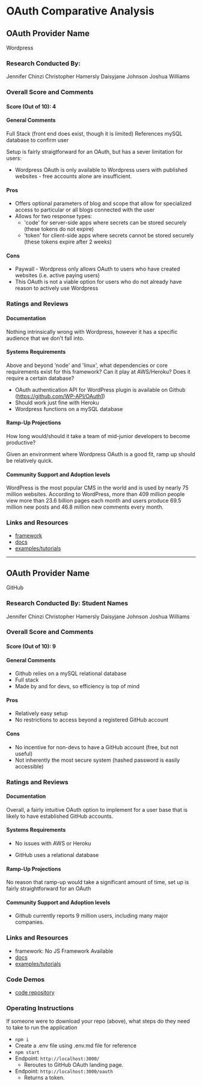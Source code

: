 # OAuth Comparative Analysis

## OAuth Provider Name 

Wordpress

### Research Conducted By: 
Jennifer Chinzi
Christopher Hamersly
Daisyjane Johnson
Joshua Williams

### Overall Score and Comments
#### Score (Out of 10): 4
#### General Comments
<!-- Describe the stack (front-end only? full stack?), database, efficiency, etc.  -->
Full Stack (front end does exist, though it is limited)
References mySQL database to confirm user
<!-- Describe the general usability and learnability -->
Setup is fairly straigtforward for an OAuth, but has a sever limitation for users:
  - Wordpress OAuth is only available to Wordpress users with published websites - free accounts alone are insufficient.

#### Pros
* Offers optional parameters of blog and scope that allow for specialized access to particular or all blogs connected with the user 
* Allows for two response types: 
  - 'code' for server-side apps where secrets can be stored securely (these tokens do not expire)
  - 'token' for client-side apps where secrets cannot be stored securely (these tokens expire after 2 weeks)

#### Cons
* Paywall - Wordpress only allows OAuth to users who have created websites (i.e. active paying users) 
* This OAuth is not a viable option for users who do not already have reason to actively use Wordpress

### Ratings and Reviews
#### Documentation
Nothing intrinsically wrong with Wordpress, however it has a specific audience that we don't fall into.

#### Systems Requirements
Above and beyond 'node' and 'linux', what dependencies or core requirements exist for this framework?  Can it play at AWS/Heroku?  Does it require a certain database?
* OAuth authentication API for WordPress plugin is available on Github (https://github.com/WP-API/OAuth1)
* Should work just fine with Heroku
* Wordpress functions on a mySQL database

#### Ramp-Up Projections
How long would/should it take a team of mid-junior developers to become productive?

Given an environment where Wordpress OAuth is a good fit, ramp up should be relatively quick.

#### Community Support and Adoption levels
WordPress is the most popular CMS in the world and is used by nearly 75 million websites. According to WordPress, more than 409 million people view more than 23.6 billion pages each month and users produce 69.5 million new posts and 46.8 million new comments every month.


### Links and Resources
* [framework](https://www.studiopress.com/genesis-pro/?campaignid=1589980277&adgroupid=59849284237&adid=450866182462&gclid=Cj0KCQjw7ZL6BRCmARIsAH6XFDLSr0rwYhTqeVGm1AO89O2lRCX-QNPFa38IYxQIWuBNUg0JuhUgqGwaAnc2EALw_wcB)
* [docs](https://developer.wordpress.com/docs/oauth2/)
* [examples/tutorials](https://wordpress.org/plugins/oauth2-provider/)

---

## OAuth Provider Name 
GitHub

### Research Conducted By: Student Names
Jennifer Chinzi
Christopher Hamersly
Daisyjane Johnson
Joshua Williams

### Overall Score and Comments
#### Score (Out of 10): 9
#### General Comments
<!-- Describe the stack (front-end only? full stack?), database, efficiency, etc.  -->
* Github relies on a mySQL relational database
* Full stack
* Made by and for devs, so efficiency is top of mind

<!-- Describe the general usability and learnability -->

#### Pros
* Relatively easy setup
* No restrictions to access beyond a registered GitHub account

#### Cons
* No incentive for non-devs to have a GitHub account (free, but not useful)
* Not inherently the most secure system (hashed password is easily accessible)

### Ratings and Reviews
#### Documentation
Overall, a fairly intuitive OAuth option to implement for a user base that is likely to have established GitHub accounts.

#### Systems Requirements
<!-- Above and beyond 'node' and 'linux', what dependencies or core requirements exist for this framework?   -->
<!-- Can it play at AWS/Heroku?   -->
* No issues with AWS or Heroku
<!-- Does it require a certain database? -->
* GitHub uses a relational database

#### Ramp-Up Projections
<!-- How long would/should it take a team of mid-junior developers to become productive? -->
No reason that ramp-up would take a significant amount of time, set up is fairly straightforward for an OAuth

#### Community Support and Adoption levels
<!-- How popular is this framework? What big companies are running on it? How is it "seen" in the general JS community?  Is there an active community of developers supporting and growing it? -->
* Github currently reports 9 million users, including many major companies.

### Links and Resources
* framework: No JS Framework Available
* [docs](https://docs.github.com/en/developers/apps/authorizing-oauth-apps#web-application-flow)
* [examples/tutorials](http://thecodebarbarian.com/github-oauth-login-with-node-js.html)

### Code Demos
* [code repository](https://github.com/christopherhamersly/lab-12a)

### Operating Instructions
If someone were to download your repo (above), what steps do they need to take to run the application
* `npm i`
* Create a .env file using .env.md file for reference
* `npm start`
* Endpoint: `http://localhost:3000/`
  * Reroutes to GitHub OAuth landing page.
* Endpoint: `http://localhost:3000/oauth`
  * Returns a token.
